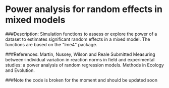 # Power analysis for random effects in mixed models


###Description:
Simulation functions to assess or explore the power of
a dataset to estimates significant random effects in a mixed model.
The functions are based on the "lme4" package.


###References:
Martin, Nussey, Wilson and Reale Submitted Measuring between-individual
variation in reaction norms in field and experimental studies: a power
analysis of random regression models. Methods in Ecology and Evolution. 

###Note
the code is broken for the moment and should be updated soon

